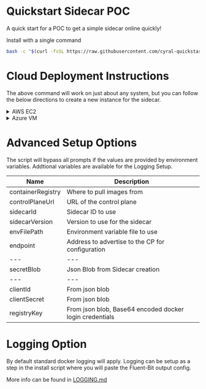 # Quickstart Sidecar POC

A quick start for a POC to get a simple sidecar online quickly!

Install with a single command

```sh
bash -c "$(curl -fsSL https://raw.githubusercontent.com/cyral-quickstart/quickstart-sidecar-poc/main/install-poc.sh)"
```

# Cloud Deployment Instructions

The above command will work on just about any system, but you can follow the below directions to create a new instance for the sidecar.

<details>
    <summary>AWS EC2</summary>

1. Go to [EC2 Service](https://console.aws.amazon.com/ec2)
1. Select [Launch Instance](https://console.aws.amazon.com/ec2/v2/home#LaunchInstances) and provide the following info
    1. Name: Provide something meaningful like CyralSidecar
    1. Amazon Machine Image (AMI): The default Amazon Linux image and options are fine, but most linux based images should work
    1. Instance Type: Our recommended flavor is M5.large, but a T3 or T2 large will work well for a POC as well
    1. Key Pair: Select or create one
    1. Network Settings: Utilize the Edit button on the section header to create a new Security Group for this POC
        1. Make sure Create Security Group is selected
        1. Security Group Name: Provide a useful name like cyral-sidecar-poc
        1. Description: This is required so provide a description
        1. Inbound Security Rules:
            1. ssh - This rule should already exist, but review the Source Type and Source to make sure its appropriate for your environment
            1. Add Security Group Rule: One per DB type you'd like to test 
                1. Type: Custom TCP
                1. Port Range: This is the port or range of ports where database clients will connect to this database through the Cyral sidecar
                1. Source Type / Source: Provide approrpriate values that will allow your database clients to connect to this port
    1. Launch Instance!
1. SSH to the new instance and install the sidecar with the above command
</details>

<details>
    <summary>Azure VM</summary>

1. Go to [Virtaual Machines](https://portal.azure.com/#view/HubsExtension/BrowseResource/resourceType/Microsoft.Compute%2FVirtualMachines)
1. Select Create -> [Azure virtual Machine](https://portal.azure.com/#create/Microsoft.VirtualMachine)
1. Required fields outlined below
    1. Image: Ubuntu Server 20.04 is the optimal option, however other linux based images should work well too
    1. Size: A typical POC should work well with a Standard_D2s_v3 (2 cpu/8gb)
    1. Inbound Ports: you'll want to provide ssh access as well as the approrpiate DB ports you'll want the clients to connect to
    1. Configure network as needed so both the client has access to the instance, and the instance has access to the DB
    1. Create Instance!
1. SSH to the new instance and install the sidecar with the above command

</details>

# Advanced Setup Options

The script will bypass all prompts if the values are provided by environment variables. Addtional variables are available for the Logging Setup.

|Name|Description|
|---|---|
|containerRegistry|Where to pull images from|
|controlPlaneUrl|URL of the control plane|
|sidecarId|Sidecar ID to use|
|sidecarVersion|Version to use for the sidecar|
|envFilePath|Environment variable file to use|
|endpoint|Address to advertise to the CP for configuration|
|---|---|
|secretBlob| Json Blob from Sidecar creation|
|---|---|
|clientId|From json blob|
|clientSecret|From json blob|
|registryKey| From json blob, Base64 encoded docker login credentials|

# Logging Option

By default standard docker logging will apply.
Logging can be setup as a step in the install script where you will paste the Fluent-Bit output config. 

More info can be found in [LOGGING.md](../main/LOGGING.md)
